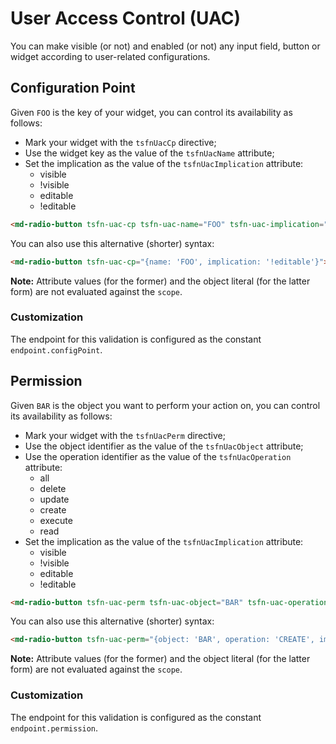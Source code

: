# User Access Control (UAC)

You can make visible (or not) and enabled (or not) any input field, button or widget
according to user-related configurations. 

## Configuration Point

Given `FOO` is the key of your widget, you can control its availability as follows:
* Mark your widget with the `tsfnUacCp` directive;
* Use the widget key as the value of the `tsfnUacName` attribute;
* Set the implication as the value of the `tsfnUacImplication` attribute:
  * visible
  * !visible
  * editable
  * !editable

```html
<md-radio-button tsfn-uac-cp tsfn-uac-name="FOO" tsfn-uac-implication="!editable">My Option</md-radio-button>
```

You can also use this alternative (shorter) syntax:

```html
<md-radio-button tsfn-uac-cp="{name: 'FOO', implication: '!editable'}">My Option</md-radio-button>
```

**Note:** Attribute values (for the former) and the object literal (for the latter form)
are not evaluated against the `scope`.

### Customization

The endpoint for this validation is configured as the constant `endpoint.configPoint`.

## Permission

Given `BAR` is the object you want to perform your action on, you can control its availability as follows:
* Mark your widget with the `tsfnUacPerm` directive;
* Use the object identifier as the value of the `tsfnUacObject` attribute;
* Use the operation identifier as the value of the `tsfnUacOperation` attribute:
  * all
  * delete
  * update
  * create
  * execute
  * read
* Set the implication as the value of the `tsfnUacImplication` attribute:
  * visible
  * !visible
  * editable
  * !editable

```html
<md-radio-button tsfn-uac-perm tsfn-uac-object="BAR" tsfn-uac-operation="CREATE" tsfn-uac-implication="!visible">My Option</md-radio-button>
```

You can also use this alternative (shorter) syntax:

```html
<md-radio-button tsfn-uac-perm="{object: 'BAR', operation: 'CREATE', implication: '!visible'}">My Option</md-radio-button>
```

**Note:** Attribute values (for the former) and the object literal (for the latter form)
are not evaluated against the `scope`.

### Customization

The endpoint for this validation is configured as the constant `endpoint.permission`.
